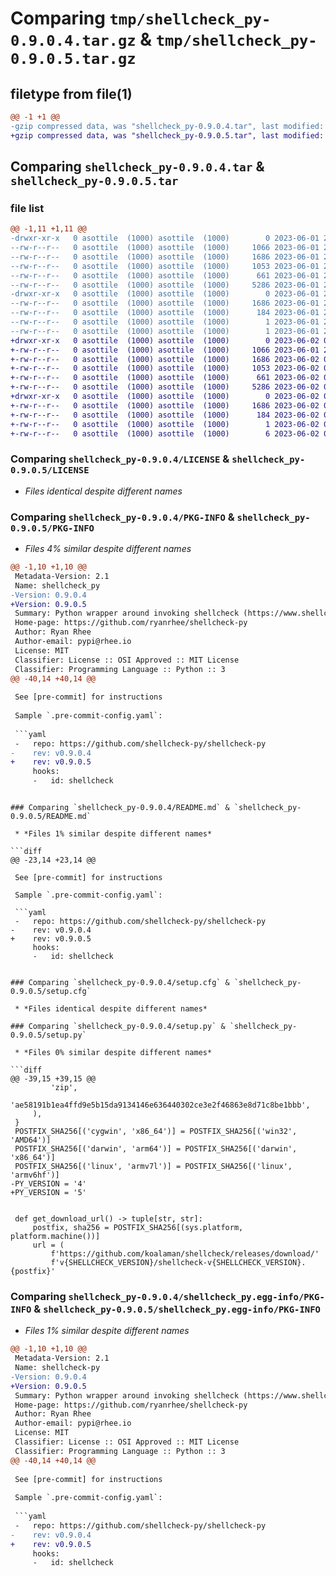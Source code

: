 # Comparing `tmp/shellcheck_py-0.9.0.4.tar.gz` & `tmp/shellcheck_py-0.9.0.5.tar.gz`

## filetype from file(1)

```diff
@@ -1 +1 @@
-gzip compressed data, was "shellcheck_py-0.9.0.4.tar", last modified: Thu Jun  1 23:43:05 2023, max compression
+gzip compressed data, was "shellcheck_py-0.9.0.5.tar", last modified: Fri Jun  2 00:04:40 2023, max compression
```

## Comparing `shellcheck_py-0.9.0.4.tar` & `shellcheck_py-0.9.0.5.tar`

### file list

```diff
@@ -1,11 +1,11 @@
-drwxr-xr-x   0 asottile  (1000) asottile  (1000)        0 2023-06-01 23:43:05.619574 shellcheck_py-0.9.0.4/
--rw-r--r--   0 asottile  (1000) asottile  (1000)     1066 2023-06-01 23:42:25.000000 shellcheck_py-0.9.0.4/LICENSE
--rw-r--r--   0 asottile  (1000) asottile  (1000)     1686 2023-06-01 23:43:05.619574 shellcheck_py-0.9.0.4/PKG-INFO
--rw-r--r--   0 asottile  (1000) asottile  (1000)     1053 2023-06-01 23:42:41.000000 shellcheck_py-0.9.0.4/README.md
--rw-r--r--   0 asottile  (1000) asottile  (1000)      661 2023-06-01 23:43:05.619574 shellcheck_py-0.9.0.4/setup.cfg
--rw-r--r--   0 asottile  (1000) asottile  (1000)     5286 2023-06-01 23:42:47.000000 shellcheck_py-0.9.0.4/setup.py
-drwxr-xr-x   0 asottile  (1000) asottile  (1000)        0 2023-06-01 23:43:05.619574 shellcheck_py-0.9.0.4/shellcheck_py.egg-info/
--rw-r--r--   0 asottile  (1000) asottile  (1000)     1686 2023-06-01 23:43:05.000000 shellcheck_py-0.9.0.4/shellcheck_py.egg-info/PKG-INFO
--rw-r--r--   0 asottile  (1000) asottile  (1000)      184 2023-06-01 23:43:05.000000 shellcheck_py-0.9.0.4/shellcheck_py.egg-info/SOURCES.txt
--rw-r--r--   0 asottile  (1000) asottile  (1000)        1 2023-06-01 23:43:05.000000 shellcheck_py-0.9.0.4/shellcheck_py.egg-info/dependency_links.txt
--rw-r--r--   0 asottile  (1000) asottile  (1000)        1 2023-06-01 23:43:05.000000 shellcheck_py-0.9.0.4/shellcheck_py.egg-info/top_level.txt
+drwxr-xr-x   0 asottile  (1000) asottile  (1000)        0 2023-06-02 00:04:40.007607 shellcheck_py-0.9.0.5/
+-rw-r--r--   0 asottile  (1000) asottile  (1000)     1066 2023-06-01 23:42:25.000000 shellcheck_py-0.9.0.5/LICENSE
+-rw-r--r--   0 asottile  (1000) asottile  (1000)     1686 2023-06-02 00:04:40.007607 shellcheck_py-0.9.0.5/PKG-INFO
+-rw-r--r--   0 asottile  (1000) asottile  (1000)     1053 2023-06-02 00:04:22.000000 shellcheck_py-0.9.0.5/README.md
+-rw-r--r--   0 asottile  (1000) asottile  (1000)      661 2023-06-02 00:04:40.007607 shellcheck_py-0.9.0.5/setup.cfg
+-rw-r--r--   0 asottile  (1000) asottile  (1000)     5286 2023-06-02 00:04:25.000000 shellcheck_py-0.9.0.5/setup.py
+drwxr-xr-x   0 asottile  (1000) asottile  (1000)        0 2023-06-02 00:04:40.007607 shellcheck_py-0.9.0.5/shellcheck_py.egg-info/
+-rw-r--r--   0 asottile  (1000) asottile  (1000)     1686 2023-06-02 00:04:39.000000 shellcheck_py-0.9.0.5/shellcheck_py.egg-info/PKG-INFO
+-rw-r--r--   0 asottile  (1000) asottile  (1000)      184 2023-06-02 00:04:39.000000 shellcheck_py-0.9.0.5/shellcheck_py.egg-info/SOURCES.txt
+-rw-r--r--   0 asottile  (1000) asottile  (1000)        1 2023-06-02 00:04:39.000000 shellcheck_py-0.9.0.5/shellcheck_py.egg-info/dependency_links.txt
+-rw-r--r--   0 asottile  (1000) asottile  (1000)        6 2023-06-02 00:04:39.000000 shellcheck_py-0.9.0.5/shellcheck_py.egg-info/top_level.txt
```

### Comparing `shellcheck_py-0.9.0.4/LICENSE` & `shellcheck_py-0.9.0.5/LICENSE`

 * *Files identical despite different names*

### Comparing `shellcheck_py-0.9.0.4/PKG-INFO` & `shellcheck_py-0.9.0.5/PKG-INFO`

 * *Files 4% similar despite different names*

```diff
@@ -1,10 +1,10 @@
 Metadata-Version: 2.1
 Name: shellcheck_py
-Version: 0.9.0.4
+Version: 0.9.0.5
 Summary: Python wrapper around invoking shellcheck (https://www.shellcheck.net/)
 Home-page: https://github.com/ryanrhee/shellcheck-py
 Author: Ryan Rhee
 Author-email: pypi@rhee.io
 License: MIT
 Classifier: License :: OSI Approved :: MIT License
 Classifier: Programming Language :: Python :: 3
@@ -40,14 +40,14 @@
 
 See [pre-commit] for instructions
 
 Sample `.pre-commit-config.yaml`:
 
 ```yaml
 -   repo: https://github.com/shellcheck-py/shellcheck-py
-    rev: v0.9.0.4
+    rev: v0.9.0.5
     hooks:
     -   id: shellcheck
 ```
 
 [shellcheck]: https://shellcheck.net
 [pre-commit]: https://pre-commit.com
```

### Comparing `shellcheck_py-0.9.0.4/README.md` & `shellcheck_py-0.9.0.5/README.md`

 * *Files 1% similar despite different names*

```diff
@@ -23,14 +23,14 @@
 
 See [pre-commit] for instructions
 
 Sample `.pre-commit-config.yaml`:
 
 ```yaml
 -   repo: https://github.com/shellcheck-py/shellcheck-py
-    rev: v0.9.0.4
+    rev: v0.9.0.5
     hooks:
     -   id: shellcheck
 ```
 
 [shellcheck]: https://shellcheck.net
 [pre-commit]: https://pre-commit.com
```

### Comparing `shellcheck_py-0.9.0.4/setup.cfg` & `shellcheck_py-0.9.0.5/setup.cfg`

 * *Files identical despite different names*

### Comparing `shellcheck_py-0.9.0.4/setup.py` & `shellcheck_py-0.9.0.5/setup.py`

 * *Files 0% similar despite different names*

```diff
@@ -39,15 +39,15 @@
         'zip',
         'ae58191b1ea4ffd9e5b15da9134146e636440302ce3e2f46863e8d71c8be1bbb',
     ),
 }
 POSTFIX_SHA256[('cygwin', 'x86_64')] = POSTFIX_SHA256[('win32', 'AMD64')]
 POSTFIX_SHA256[('darwin', 'arm64')] = POSTFIX_SHA256[('darwin', 'x86_64')]
 POSTFIX_SHA256[('linux', 'armv7l')] = POSTFIX_SHA256[('linux', 'armv6hf')]
-PY_VERSION = '4'
+PY_VERSION = '5'
 
 
 def get_download_url() -> tuple[str, str]:
     postfix, sha256 = POSTFIX_SHA256[(sys.platform, platform.machine())]
     url = (
         f'https://github.com/koalaman/shellcheck/releases/download/'
         f'v{SHELLCHECK_VERSION}/shellcheck-v{SHELLCHECK_VERSION}.{postfix}'
```

### Comparing `shellcheck_py-0.9.0.4/shellcheck_py.egg-info/PKG-INFO` & `shellcheck_py-0.9.0.5/shellcheck_py.egg-info/PKG-INFO`

 * *Files 1% similar despite different names*

```diff
@@ -1,10 +1,10 @@
 Metadata-Version: 2.1
 Name: shellcheck-py
-Version: 0.9.0.4
+Version: 0.9.0.5
 Summary: Python wrapper around invoking shellcheck (https://www.shellcheck.net/)
 Home-page: https://github.com/ryanrhee/shellcheck-py
 Author: Ryan Rhee
 Author-email: pypi@rhee.io
 License: MIT
 Classifier: License :: OSI Approved :: MIT License
 Classifier: Programming Language :: Python :: 3
@@ -40,14 +40,14 @@
 
 See [pre-commit] for instructions
 
 Sample `.pre-commit-config.yaml`:
 
 ```yaml
 -   repo: https://github.com/shellcheck-py/shellcheck-py
-    rev: v0.9.0.4
+    rev: v0.9.0.5
     hooks:
     -   id: shellcheck
 ```
 
 [shellcheck]: https://shellcheck.net
 [pre-commit]: https://pre-commit.com
```


